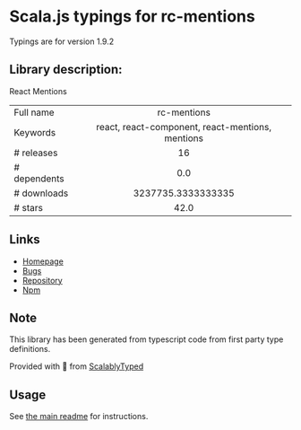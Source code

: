 
# Scala.js typings for rc-mentions

Typings are for version 1.9.2

## Library description:
React Mentions

|                    |                 |
| ------------------ | :-------------: |
| Full name          | rc-mentions |
| Keywords           | react, react-component, react-mentions, mentions |
| # releases         | 16 |
| # dependents       | 0.0 |
| # downloads        | 3237735.3333333335 |
| # stars            | 42.0 |

## Links
- [Homepage](http://github.com/react-component/mentions)
- [Bugs](http://github.com/react-component/mentions/issues)
- [Repository](https://github.com/react-component/mentions)
- [Npm](https://www.npmjs.com/package/rc-mentions)
    


## Note
This library has been generated from typescript code from first party type definitions.

Provided with :purple_heart: from [ScalablyTyped](https://github.com/oyvindberg/ScalablyTyped)

## Usage
See [the main readme](../../readme.md) for instructions.


